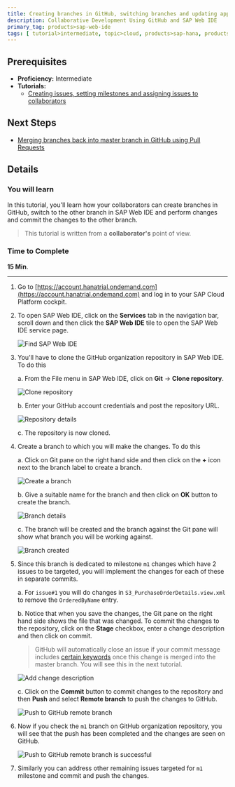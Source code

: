 ```yaml
---
title: Creating branches in GitHub, switching branches and updating application in different branch in SAP Web IDE
description: Collaborative Development Using GitHub and SAP Web IDE
primary_tag: products>sap-web-ide
tags: [ tutorial>intermediate, topic>cloud, products>sap-hana, products>sap-web-ide, products>sap-cloud-platform ]
---
```

## Prerequisites  
 - **Proficiency:** Intermediate
 - **Tutorials:**
    - [Creating issues, setting milestones and assigning issues to collaborators](https://developers.sap.com/tutorials/webide-github-issues-milestones.html)

## Next Steps
- [Merging branches back into master branch in GitHub using Pull Requests](https://developers.sap.com/tutorials/webide-github-merge-pull-request.html)

## Details
### You will learn  
In this tutorial, you'll learn how your collaborators can create branches in GitHub, switch to the other branch in SAP Web IDE and perform changes and commit the changes to the other branch.

> This tutorial is written from a **collaborator's** point of view.


### Time to Complete
**15 Min**.

---

1. Go to [https://account.hanatrial.ondemand.com](https://account.hanatrial.ondemand.com) and log in to your SAP Cloud Platform cockpit.

2. To open SAP Web IDE, click on the **Services** tab in the navigation bar, scroll down and then click the **SAP Web IDE** tile to open the SAP Web IDE service page.

    ![Find SAP Web IDE](p5_2.png)

3. You'll have to clone the GitHub organization repository in SAP Web IDE. To do this

    a. From the File menu in SAP Web IDE, click on **Git** &rarr; **Clone repository**.

    ![Clone repository](p5_3a.png)

    b. Enter your GitHub account credentials and post the repository URL.

    ![Repository details](p5_3b.png)

    c. The repository is now cloned.

4. Create a branch to which you will make the changes. To do this

    a. Click on Git pane on the right hand side and then click on the **+** icon next to the branch label to create a branch.

    ![Create a branch](p5_4a.png)

    b. Give a suitable name for the branch and then click on **OK** button to create the branch.

    ![Branch details](p5_4b.png)

    c. The branch will be created and the branch against the Git pane will show what branch you will be working against.

    ![Branch created](p5_4c.png)

5. Since this branch is dedicated to milestone `m1` changes which have 2 issues to be targeted, you will implement the changes for each of these in separate commits.

    a. For `issue#1` you will do changes in `S3_PurchaseOrderDetails.view.xml` to remove the `OrderedByName` entry.

    b. Notice that when you save the changes, the Git pane on the right hand side shows the file that was changed. To commit the changes to the repository, click on the **Stage** checkbox, enter a change description and then click on commit.

    > GitHub will automatically close an issue if your commit message includes [certain keywords](https://help.github.com/articles/closing-issues-via-commit-messages/) once this change is merged into the master branch. You will see this in the next tutorial.


    ![Add change description](p5_5b.png)

    c. Click on the **Commit** button to commit changes to the repository and then **Push** and select **Remote branch** to push the changes to GitHub.


    ![Push to GitHub remote branch](p5_5c.png)

6. Now if you check the `m1` branch on GitHub organization repository, you will see that the push has been completed and the changes are seen on GitHub.

    ![Push to GitHub remote branch is successful](p5_6.png)

7. Similarly you can address other remaining issues targeted for `m1` milestone and commit and push the changes.


